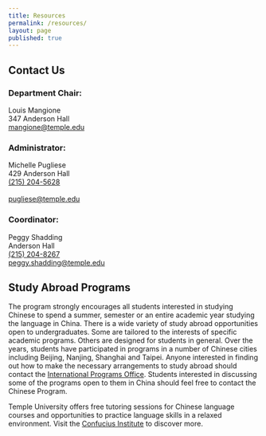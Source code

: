 ```yaml
---
title: Resources
permalink: /resources/
layout: page
published: true
---
```

## Contact Us

### Department Chair:
Louis Mangione<br />
347 Anderson Hall<br />
[mangione@temple.edu](mailto:mangione@temple.edu)<br />

### Administrator:
Michelle Pugliese<br />
429 Anderson Hall<br />
[(215) 204-5628](tel:2152045628)<br /><br />
[pugliese@temple.edu](mailto:pugliese@temple.edu)<br />

### Coordinator:
Peggy Shadding<br />
Anderson Hall<br />
[(215) 204-8267](tel:2152048267)<br />
[peggy.shadding@temple.edu](mailto:peggy.shadding@temple.edu)<br /> 

## Study Abroad Programs

The program strongly encourages all students interested in studying Chinese to spend a summer, semester or an entire academic year studying the language in China. There is a wide variety of study abroad opportunities open to undergraduates. Some are tailored to the interests of specific academic programs. Others are designed for students in general. Over the years, students have participated in programs in a number of Chinese cities including Beijing, Nanjing, Shanghai and Taipei. Anyone interested in finding out how to make the necessary arrangements to study abroad should contact the [International Programs Office](https://studyabroad.temple.edu/). Students interested in discussing some of the programs open to them in China should feel free to contact the Chinese Program.

Temple University offers free tutoring sessions for Chinese language courses and opportunities to practice language skills in a relaxed environment. Visit the [Confucius Institute](http://noncredit.temple.edu/confucius) to discover more.
